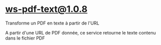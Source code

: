 # ws-pdf-text@1.0.8

Transforme un PDF en texte à partir de l'URL

A partir d'une URL de PDF donnée, ce service retourne le texte contenu dans le fichier PDF
